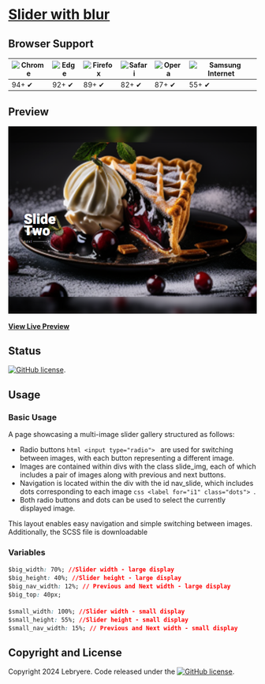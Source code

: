 # [Slider with blur](https://lebryere.github.io/Slider-with-blur.git/)

## Browser Support

![Chrome](https://raw.githubusercontent.com/alrra/browser-logos/master/src/chrome/chrome_48x48.png) | ![Edge](https://raw.githubusercontent.com/alrra/browser-logos/master/src/edge/edge_48x48.png) | ![Firefox](https://raw.githubusercontent.com/alrra/browser-logos/master/src/firefox/firefox_48x48.png) | ![Safari](https://raw.githubusercontent.com/alrra/browser-logos/master/src/safari/safari_48x48.png) | ![Opera](https://raw.githubusercontent.com/alrra/browser-logos/master/src/opera/opera_48x48.png) | ![Samsung Internet](https://raw.githubusercontent.com/alrra/browser-logos/master/src/samsung-internet/samsung-internet_48x48.png)
--- | --- | --- | --- | --- | --- |
94+ ✔ | 92+ ✔ | 89+ ✔ | 82+ ✔ | 87+ ✔ | 55+ ✔ |

## Preview

[![Resume Preview](preview.png)](https://lebryere.github.io/Slider-with-blur.git/)

**[View Live Preview](https://lebryere.github.io/Slider-with-blur.git/)**

## Status

[![GitHub license](https://img.shields.io/badge/license-MIT-green?&style=plastic)](https://raw.githubusercontent.com/LeBryere/Slider-with-blur.git/master/LICENSE).

## Usage

### Basic Usage

A page showcasing a multi-image slider gallery structured as follows:

- Radio buttons ```html <input type="radio"> ``` are used for switching between images, with each button representing a different image.
- Images are contained within divs with the class slide_img, each of which includes a pair of images along with previous and next buttons.
- Navigation is located within the div with the id nav_slide, which includes dots corresponding to each image ```css <label for="i1" class="dots"> ```.
- Both radio buttons and dots can be used to select the currently displayed image.

This layout enables easy navigation and simple switching between images. Additionally, the SCSS file is downloadable

### Variables
```css
$big_width: 70%; //Slider width - large display
$big_height: 40%; //Slider height - large display
$big_nav_width: 12%; // Previous and Next width - large display
$big_top: 40px;

$small_width: 100%; //Slider width - small display
$small_height: 55%; //Slider height - small display
$small_nav_width: 15%; // Previous and Next width - small display
```

## Copyright and License

Copyright 2024 Lebryere. Code released under the [![GitHub license](https://img.shields.io/badge/license-MIT-green?&style=plastic)](https://raw.githubusercontent.com/LeBryere/Slider-with-blur.git/master/LICENSE).
